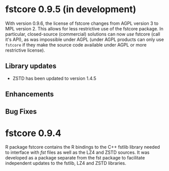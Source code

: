 
# fstcore 0.9.5 (in development)

With version 0.9.6, the license of fstcore changes from AGPL version 3 to MPL version 2. This allows for less
restrictive use of the fstcore package. In particular, closed-source (commercial) solutions can now _use_ fstcore
(call it's API), as was impossible under AGPL (under AGPL products can only use `fstcore` if they make the source
code available under AGPL or more restrictive license).


## Library updates

* ZSTD has been updated to version 1.4.5

## Enhancements

## Bug Fixes


# fstcore 0.9.4

R package fstcore contains the R bindings to the C++ fstlib library needed to interface with _fst_ files as well as
the LZ4 and ZSTD sources. It was developed as a package separate from the fst package to facilitate independent
updates to the fstlib, LZ4 and ZSTD libraries.
